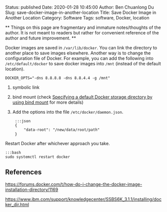 Status: published
Date: 2020-01-28 10:45:00
Author: Ben Chuanlong Du
Slug: save-docker-image-in-another-location
Title: Save Docker Image in Another Location
Category: Software
Tags: software, Docker, location

**
Things on this page are
fragmentary and immature notes/thoughts of the author.
It is not meant to readers
but rather for convenient reference of the author and future improvement.
**

Docker images are saved in `/var/lib/docker`. 
You can link the directory to another place to save images elsewhere.
Another way is to change the configuration file of Docker.
For example, 
you can add the following into `/etc/default/docker` 
to save docker images into `/mnt` (instead of the default location).
```
DOCKER_OPTS="-dns 8.8.8.8 -dns 8.8.4.4 -g /mnt"
```

1. symbolic link

2. bind mount (check 
    [Specifying a default Docker storage directory by using bind mount](https://www.ibm.com/support/knowledgecenter/SSBS6K_3.1.1/installing/docker_dir.html)
    for more details)

3. Add the options into the file `/etc/docker/daemon.json`.

        :::json
        {
            "data-root": "/new/data/root/path"
        }

Restart Docker after whichever approach you take.

    :::bash
    sudo systemctl restart docker



## References

https://forums.docker.com/t/how-do-i-change-the-docker-image-installation-directory/1169

https://www.ibm.com/support/knowledgecenter/SSBS6K_3.1.1/installing/docker_dir.html

